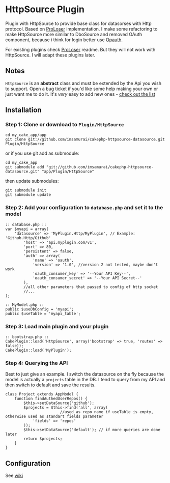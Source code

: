 # HttpSource Plugin

Plugin with HttpSource to provide base class for datasorses with Http protocol. Based on [ProLoser](https://github.com/ProLoser/CakePHP-Api-Datasources) implementation.
I make some refactoring to make HttpSource more similar to DboSource and removed OAuth component, because i think for login better use [Opauth](https://github.com/uzyn/cakephp-opauth).

For existing plugins check [ProLoser](https://github.com/ProLoser/CakePHP-Api-Datasources) readme. But they will not work with HttpSource. I will adapt these plugins later.

## Notes

`HttpSource` is an **abstract** class and must be extended by the Api you wish to support.
Open a bug ticket if you'd like some help making your own or just want me to do it.
It's _very_ easy to add new ones - [check out the list](#expanding-functionality)

## Installation

### Step 1: Clone or download to `Plugin/HttpSource`

	cd my_cake_app/app
	git clone git://github.com/imsamurai/cakephp-httpsource-datasource.git Plugin/HttpSource

or if you use git add as submodule:

	cd my_cake_app
	git submodule add "git://github.com/imsamurai/cakephp-httpsource-datasource.git" "app/Plugin/HttpSource"

then update submodules:

	git submodule init
	git submodule update

### Step 2: Add your configuration to `database.php` and set it to the model

```
:: database.php ::
var $myapi = array(
	'datasource' => 'MyPlugin.Http/MyPlugin', // Example: 'Github.Http/Github'
        'host' => 'api.myplugin.com/v1',
        'port' => 80,
        'persistent' => false,
		'auth' => array(
			'name' => 'oauth',
			'version' => '1.0', //version 2 not tested, maybe don't work
			'oauth_consumer_key' => '--Your API Key--',
			'oauth_consumer_secret' => '--Your API Secret--'
		),
        //all other parameters that passed to config of http socket
        //...
);

:: MyModel.php ::
public $useDbConfig = 'myapi';
public $useTable = 'myapi_table';

```

### Step 3: Load main plugin and your plugin

```
:: bootstrap.php ::
CakePlugin::load('HttpSource', array('bootstrap' => true, 'routes' => false));
CakePlugin::load('MyPlugin');

```

### Step 4: Querying the API

Best to just give an example. I switch the datasource on the fly because the model is actually a `projects` table in the
DB. I tend to query from my API and then switch to default and save the results.

```
class Project extends AppModel {
	function findAuthedUserRepos() {
		$this->setDataSource('github');
		$projects = $this->find('all', array(
                        //used as repo name if useTable is empty, otherwise used as standart fields parameter
			'fields' => 'repos'
		));
		$this->setDataSource('default'); // if more queries are done later
		return $projects;
	}
}
```

## Configuration

See [wiki](https://github.com/imsamurai/cakephp-httpsource-datasource/wiki)
